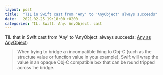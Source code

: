```yaml
---
layout: post
title:  "TIL in Swift cast from 'Any' to 'AnyObject' always succeeds"
date:   2021-02-25 19:18:00 +0200
categories: TIL, Swift, Any, AnyObject, cast
---
```

TIL that in Swift cast from 'Any' to 'AnyObject' always succeeds: [Any as AnyObject](https://forums.swift.org/t/any-as-anyobject/11182):

> When trying to bridge an incompatible thing to Obj-C (such as the structure value or function value in your example), Swift will wrap the value in an opaque Obj-C compatible box that can be round tripped across the bridge.
